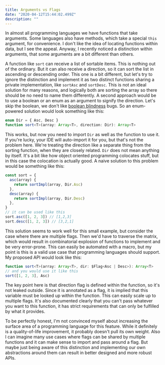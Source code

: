 ```yaml
---
title: Arguments vs Flags
date: "2020-04-12T15:44:02.499Z"
description: ""
---
```


In almost all programming languages we have functions that take arguments. Some languages also have methods, which take a special `this` argument, for convenience. I don't like the idea of locating functions within data, but I see the appeal. Anyway, I recently noticed a distinction within arguments, that some arguments are a bit different than others.

A function like `sort` can receive a list of sortable items. This is nothing out of the ordinary. But it can also receive a direction, so it can sort the list in ascending or descending order. This one is a bit different, but let's try to ignore the distinction and implement it as two distinct functions sharing a private implementation, like `sortAsc` and `sortDesc`. This is not an ideal solution for many reasons, and logically both are sorting the array so there should be no need to name them differently. A second approach would be to use a boolean or an enum as an argument to signify the direction. Let's skip the boolean, we don't like [boolean blindness](https://runtimeverification.com/blog/code-smell-boolean-blindness/) bugs. So an enum-powered solution would look something like this:

```typescript
enum Dir = { Asc, Desc }
function sort<T>(array: Array<T>, direction: Dir): Array<T>
```

This works, but now you need to import `Dir` as well as the function to use it. If you're lucky, your IDE will auto-import it for you, but that's not the problem here. We're treating the direction like a separate thing from the sorting function, when they are closely related. `Dir` does not mean anything by itself. It's a bit like how object oriented programming colocates stuff, but in this case the colocation is actually good. A naive solution to this problem would be something like this:

```typescript
const sort = {
  asc(array) {
    return sortImpl(array, Dir.Asc)
  },
  desc(array) {
    return sortImpl(array, Dir.Desc)
  },
}
// it can be used like this
sort.asc([1, 2, 3]) // [1,2,3]
sort.desc([1, 2, 3]) // [3,2,1]
```

This solution seems to work well for this small example, but consider the case where there are multiple flags. Then we'd have to traverse the matrix, which would result in combinatorial explosion of functions to implement and be very error-prone. This can easily be automated with a macro, but my point is this is a valid use case that programming languages should support. My proposed API would look like this:

```typescript
function sort<T>(array: Array<T>, dir: $Flag<Asc | Desc>): Array<T>
// and you would use it like this
sort([1, 2, 3], Asc)
```

The key point here is that direction flag is defined within the function, so it's not leaked outside. Since it is annotated as a flag, it is implied that this variable must be looked up within the function. This can easily scale up to multiple flags. It's also documented clearly that you can't pass whatever you want to this function, it has strict requirements that can only be fulfilled by what it provides.

To be perfectly honest, I'm not convinced myself about increasing the surface area of a programming language for this feature. While it definitely is a quality-of-life improvement, it probably doesn't pull its own weight. Also I can imagine many use cases where flags can be shared by multiple functions and it can make sense to import and pass around a flag. But maybe just being aware of this distinction and implementing our own abstractions around them can result in better designed and more robust APIs.

